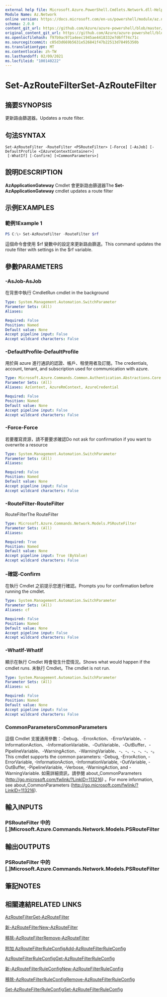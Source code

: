 ```yaml
---
external help file: Microsoft.Azure.PowerShell.Cmdlets.Network.dll-Help.xml
Module Name: Az.Network
online version: https://docs.microsoft.com/en-us/powershell/module/az.network/set-azroutefilter
schema: 2.0.0
content_git_url: https://github.com/Azure/azure-powershell/blob/master/src/Network/Network/help/Set-AzRouteFilter.md
original_content_git_url: https://github.com/Azure/azure-powershell/blob/master/src/Network/Network/help/Set-AzRouteFilter.md
ms.openlocfilehash: f97b9ac971a4eec1945ae4418332e7d6ff74c71c
ms.sourcegitcommit: c05d3d669b5631e526841f47b22513d78495350b
ms.translationtype: MT
ms.contentlocale: zh-TW
ms.lasthandoff: 02/09/2021
ms.locfileid: "100140222"
---
```

# <span data-ttu-id="c8f72-101">Set-AzRouteFilter</span><span class="sxs-lookup"><span data-stu-id="c8f72-101">Set-AzRouteFilter</span></span>

## <span data-ttu-id="c8f72-102">摘要</span><span class="sxs-lookup"><span data-stu-id="c8f72-102">SYNOPSIS</span></span>
<span data-ttu-id="c8f72-103">更新路由篩選器。</span><span class="sxs-lookup"><span data-stu-id="c8f72-103">Updates a route filter.</span></span>

## <span data-ttu-id="c8f72-104">句法</span><span class="sxs-lookup"><span data-stu-id="c8f72-104">SYNTAX</span></span>

```
Set-AzRouteFilter -RouteFilter <PSRouteFilter> [-Force] [-AsJob] [-DefaultProfile <IAzureContextContainer>]
 [-WhatIf] [-Confirm] [<CommonParameters>]
```

## <span data-ttu-id="c8f72-105">說明</span><span class="sxs-lookup"><span data-stu-id="c8f72-105">DESCRIPTION</span></span>
<span data-ttu-id="c8f72-106">**AzApplicationGateway** Cmdlet 會更新路由篩選器</span><span class="sxs-lookup"><span data-stu-id="c8f72-106">The **Set-AzApplicationGateway** cmdlet updates a route filter</span></span>

## <span data-ttu-id="c8f72-107">示例</span><span class="sxs-lookup"><span data-stu-id="c8f72-107">EXAMPLES</span></span>

### <span data-ttu-id="c8f72-108">範例1</span><span class="sxs-lookup"><span data-stu-id="c8f72-108">Example 1</span></span>
```powershell
PS C:\> Set-AzRouteFilter -RouteFilter $rf
```

<span data-ttu-id="c8f72-109">這個命令會使用 $rf 變數中的設定來更新路由篩選。</span><span class="sxs-lookup"><span data-stu-id="c8f72-109">This command updates the route filter with settings in the $rf variable.</span></span>

## <span data-ttu-id="c8f72-110">參數</span><span class="sxs-lookup"><span data-stu-id="c8f72-110">PARAMETERS</span></span>

### <span data-ttu-id="c8f72-111">-AsJob</span><span class="sxs-lookup"><span data-stu-id="c8f72-111">-AsJob</span></span>
<span data-ttu-id="c8f72-112">在背景中執行 Cmdlet</span><span class="sxs-lookup"><span data-stu-id="c8f72-112">Run cmdlet in the background</span></span>

```yaml
Type: System.Management.Automation.SwitchParameter
Parameter Sets: (All)
Aliases:

Required: False
Position: Named
Default value: None
Accept pipeline input: False
Accept wildcard characters: False
```

### <span data-ttu-id="c8f72-113">-DefaultProfile</span><span class="sxs-lookup"><span data-stu-id="c8f72-113">-DefaultProfile</span></span>
<span data-ttu-id="c8f72-114">用於與 azure 進行通訊的認證、帳戶、租使用者及訂閱。</span><span class="sxs-lookup"><span data-stu-id="c8f72-114">The credentials, account, tenant, and subscription used for communication with azure.</span></span>

```yaml
Type: Microsoft.Azure.Commands.Common.Authentication.Abstractions.Core.IAzureContextContainer
Parameter Sets: (All)
Aliases: AzContext, AzureRmContext, AzureCredential

Required: False
Position: Named
Default value: None
Accept pipeline input: False
Accept wildcard characters: False
```

### <span data-ttu-id="c8f72-115">-Force</span><span class="sxs-lookup"><span data-stu-id="c8f72-115">-Force</span></span>
<span data-ttu-id="c8f72-116">若要覆寫資源，請不要要求確認</span><span class="sxs-lookup"><span data-stu-id="c8f72-116">Do not ask for confirmation if you want to overwrite a resource</span></span>

```yaml
Type: System.Management.Automation.SwitchParameter
Parameter Sets: (All)
Aliases:

Required: False
Position: Named
Default value: None
Accept pipeline input: False
Accept wildcard characters: False
```

### <span data-ttu-id="c8f72-117">-RouteFilter</span><span class="sxs-lookup"><span data-stu-id="c8f72-117">-RouteFilter</span></span>
<span data-ttu-id="c8f72-118">RouteFilter</span><span class="sxs-lookup"><span data-stu-id="c8f72-118">The RouteFilter</span></span>

```yaml
Type: Microsoft.Azure.Commands.Network.Models.PSRouteFilter
Parameter Sets: (All)
Aliases:

Required: True
Position: Named
Default value: None
Accept pipeline input: True (ByValue)
Accept wildcard characters: False
```

### <span data-ttu-id="c8f72-119">-確認</span><span class="sxs-lookup"><span data-stu-id="c8f72-119">-Confirm</span></span>
<span data-ttu-id="c8f72-120">在執行 Cmdlet 之前提示您進行確認。</span><span class="sxs-lookup"><span data-stu-id="c8f72-120">Prompts you for confirmation before running the cmdlet.</span></span>

```yaml
Type: System.Management.Automation.SwitchParameter
Parameter Sets: (All)
Aliases: cf

Required: False
Position: Named
Default value: None
Accept pipeline input: False
Accept wildcard characters: False
```

### <span data-ttu-id="c8f72-121">-WhatIf</span><span class="sxs-lookup"><span data-stu-id="c8f72-121">-WhatIf</span></span>
<span data-ttu-id="c8f72-122">顯示在執行 Cmdlet 時會發生什麼情況。</span><span class="sxs-lookup"><span data-stu-id="c8f72-122">Shows what would happen if the cmdlet runs.</span></span> <span data-ttu-id="c8f72-123">未執行 Cmdlet。</span><span class="sxs-lookup"><span data-stu-id="c8f72-123">The cmdlet is not run.</span></span>

```yaml
Type: System.Management.Automation.SwitchParameter
Parameter Sets: (All)
Aliases: wi

Required: False
Position: Named
Default value: None
Accept pipeline input: False
Accept wildcard characters: False
```

### <span data-ttu-id="c8f72-124">CommonParameters</span><span class="sxs-lookup"><span data-stu-id="c8f72-124">CommonParameters</span></span>
<span data-ttu-id="c8f72-125">這個 Cmdlet 支援通用參數：-Debug、-ErrorAction、-ErrorVariable、-InformationAction、-InformationVariable、-OutVariable、-OutBuffer、-PipelineVariable、-WarningAction、-WarningVariable、-、-、-、-、-、-。</span><span class="sxs-lookup"><span data-stu-id="c8f72-125">This cmdlet supports the common parameters: -Debug, -ErrorAction, -ErrorVariable, -InformationAction, -InformationVariable, -OutVariable, -OutBuffer, -PipelineVariable, -Verbose, -WarningAction, and -WarningVariable.</span></span> <span data-ttu-id="c8f72-126">如需詳細資訊，請參閱 about_CommonParameters (http://go.microsoft.com/fwlink/?LinkID=113216) 。</span><span class="sxs-lookup"><span data-stu-id="c8f72-126">For more information, see about_CommonParameters (http://go.microsoft.com/fwlink/?LinkID=113216).</span></span>

## <span data-ttu-id="c8f72-127">輸入</span><span class="sxs-lookup"><span data-stu-id="c8f72-127">INPUTS</span></span>

### <span data-ttu-id="c8f72-128">PSRouteFilter 中的 [.]</span><span class="sxs-lookup"><span data-stu-id="c8f72-128">Microsoft.Azure.Commands.Network.Models.PSRouteFilter</span></span>

## <span data-ttu-id="c8f72-129">輸出</span><span class="sxs-lookup"><span data-stu-id="c8f72-129">OUTPUTS</span></span>

### <span data-ttu-id="c8f72-130">PSRouteFilter 中的 [.]</span><span class="sxs-lookup"><span data-stu-id="c8f72-130">Microsoft.Azure.Commands.Network.Models.PSRouteFilter</span></span>

## <span data-ttu-id="c8f72-131">筆記</span><span class="sxs-lookup"><span data-stu-id="c8f72-131">NOTES</span></span>

## <span data-ttu-id="c8f72-132">相關連結</span><span class="sxs-lookup"><span data-stu-id="c8f72-132">RELATED LINKS</span></span>

[<span data-ttu-id="c8f72-133">AzRouteFilter</span><span class="sxs-lookup"><span data-stu-id="c8f72-133">Get-AzRouteFilter</span></span>](./Get-AzRouteFilter.md)

[<span data-ttu-id="c8f72-134">新-AzRouteFilter</span><span class="sxs-lookup"><span data-stu-id="c8f72-134">New-AzRouteFilter</span></span>](./New-AzRouteFilter.md)

[<span data-ttu-id="c8f72-135">移除-AzRouteFilter</span><span class="sxs-lookup"><span data-stu-id="c8f72-135">Remove-AzRouteFilter</span></span>](./Remove-AzRouteFilter.md)

[<span data-ttu-id="c8f72-136">附加 AzRouteFilterRuleConfig</span><span class="sxs-lookup"><span data-stu-id="c8f72-136">Add-AzRouteFilterRuleConfig</span></span>](./Add-AzRouteFilterRuleConfig.md)

[<span data-ttu-id="c8f72-137">AzRouteFilterRuleConfig</span><span class="sxs-lookup"><span data-stu-id="c8f72-137">Get-AzRouteFilterRuleConfig</span></span>](./Get-AzRouteFilterRuleConfig.md)

[<span data-ttu-id="c8f72-138">新-AzRouteFilterRuleConfig</span><span class="sxs-lookup"><span data-stu-id="c8f72-138">New-AzRouteFilterRuleConfig</span></span>](./New-AzRouteFilterRuleConfig.md)

[<span data-ttu-id="c8f72-139">移除-AzRouteFilterRuleConfig</span><span class="sxs-lookup"><span data-stu-id="c8f72-139">Remove-AzRouteFilterRuleConfig</span></span>](./Remove-AzRouteFilterRuleConfig.md)

[<span data-ttu-id="c8f72-140">Set-AzRouteFilterRuleConfig</span><span class="sxs-lookup"><span data-stu-id="c8f72-140">Set-AzRouteFilterRuleConfig</span></span>](./Set-AzRouteFilterRuleConfig.md)
